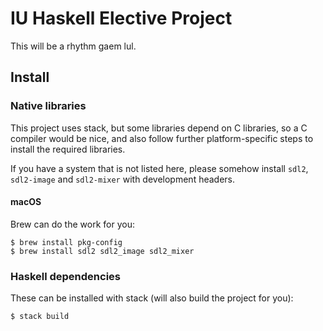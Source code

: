 # IU Haskell Elective Project

This will be a rhythm gaem lul.

## Install

### Native libraries

This project uses stack, but some libraries depend on C libraries, so a C
compiler would be nice, and also follow further platform-specific steps to
install the required libraries.

If you have a system that is not listed here, please somehow install `sdl2`,
`sdl2-image` and `sdl2-mixer` with development headers.

#### macOS

Brew can do the work for you:

```
$ brew install pkg-config
$ brew install sdl2 sdl2_image sdl2_mixer
```

### Haskell dependencies

These can be installed with stack (will also build the project for you):

```
$ stack build
```

